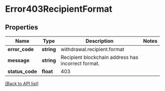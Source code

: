 # Error403RecipientFormat

## Properties

Name | Type | Description | Notes
------------ | ------------- | ------------- | -------------
**error_code** | **string** | withdrawal.recipient.format |
**message** | **string** | Recipient blockchain address has incorrect format. |
**status_code** | **float** | 403 |

[[Back to API list]](../../README.md#api-endpoints)
